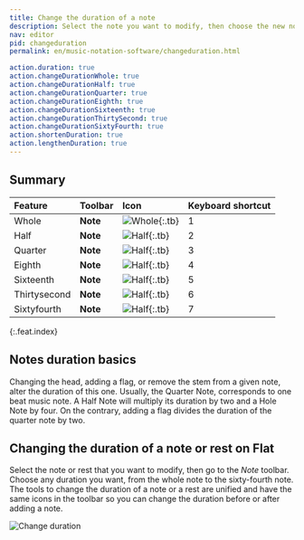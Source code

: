 ```yaml
---
title: Change the duration of a note
description: Select the note you want to modify, then choose the new note duration.
nav: editor
pid: changeduration
permalink: en/music-notation-software/changeduration.html

action.duration: true
action.changeDurationWhole: true
action.changeDurationHalf: true
action.changeDurationQuarter: true
action.changeDurationEighth: true
action.changeDurationSixteenth: true
action.changeDurationThirtySecond: true
action.changeDurationSixtyFourth: true
action.shortenDuration: true
action.lengthenDuration: true
---
```


## Summary

| Feature | Toolbar | Icon | Keyboard shortcut |
|:--------|:--------|:-----|:------------------|
| Whole | **Note** | ![Whole](https://prod.flat-cdn.com/img/icons/editorActions/whole.svg){:.tb} | <span class="kb-container"><span class="kb">1</span></span> |
| Half | **Note** | ![Half](https://prod.flat-cdn.com/img/icons/editorActions/half.svg){:.tb} | <span class="kb-container"><span class="kb">2</span></span> |
| Quarter | **Note** | ![Half](https://prod.flat-cdn.com/img/icons/editorActions/quarter.svg){:.tb} | <span class="kb-container"><span class="kb">3</span></span> |
| Eighth | **Note** | ![Half](https://prod.flat-cdn.com/img/icons/editorActions/eighth.svg){:.tb} | <span class="kb-container"><span class="kb">4</span></span> |
| Sixteenth | **Note** | ![Half](https://prod.flat-cdn.com/img/icons/editorActions/sixteenth.svg){:.tb} | <span class="kb-container"><span class="kb">5</span></span> |
| Thirtysecond | **Note** | ![Half](https://prod.flat-cdn.com/img/icons/editorActions/thirtysecond.svg){:.tb} | <span class="kb-container"><span class="kb">6</span></span> |
| Sixtyfourth | **Note** | ![Half](https://prod.flat-cdn.com/img/icons/editorActions/sixtyfourth.svg){:.tb} | <span class="kb-container"><span class="kb">7</span></span> |
{:.feat.index}

## Notes duration basics

Changing the head, adding a flag, or remove the stem from a given note, alter the duration of this one. 
Usually, the Quarter Note, corresponds to one beat music note. A Half Note will multiply its duration by two and a Hole Note by four. On the contrary, adding a flag divides the duration of the quarter note by two. 

## Changing the duration of a note or rest on Flat

Select the note or rest that you want to modify, then go to the *Note* toolbar. Choose any duration you want, from the whole note to the sixty-fourth note. The tools to change the duration of a note or a rest are unified and have the same icons in the toolbar so you can change the duration before or after adding a note.

![Change duration](/help/assets/img/editor/changeduration.gif)